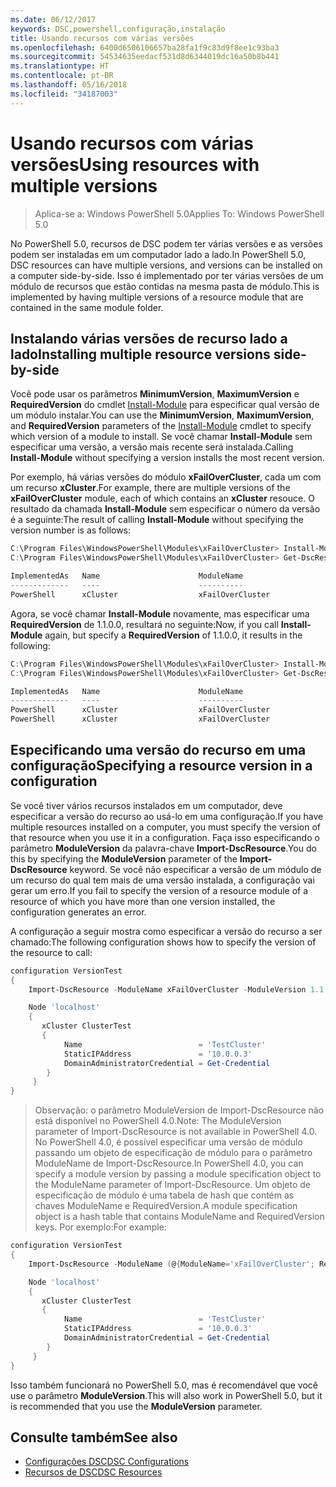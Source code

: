 ```yaml
---
ms.date: 06/12/2017
keywords: DSC,powershell,configuração,instalação
title: Usando recursos com várias versões
ms.openlocfilehash: 6400d6506106657ba28fa1f9c83d9f8ee1c93ba3
ms.sourcegitcommit: 54534635eedacf531d8d6344019dc16a50b8b441
ms.translationtype: HT
ms.contentlocale: pt-BR
ms.lasthandoff: 05/16/2018
ms.locfileid: "34187003"
---
```

# <a name="using-resources-with-multiple-versions"></a><span data-ttu-id="39437-103">Usando recursos com várias versões</span><span class="sxs-lookup"><span data-stu-id="39437-103">Using resources with multiple versions</span></span>

> <span data-ttu-id="39437-104">Aplica-se a: Windows PowerShell 5.0</span><span class="sxs-lookup"><span data-stu-id="39437-104">Applies To: Windows PowerShell 5.0</span></span>

<span data-ttu-id="39437-105">No PowerShell 5.0, recursos de DSC podem ter várias versões e as versões podem ser instaladas em um computador lado a lado.</span><span class="sxs-lookup"><span data-stu-id="39437-105">In PowerShell 5.0, DSC resources can have multiple versions, and versions can be installed on a computer side-by-side.</span></span> <span data-ttu-id="39437-106">Isso é implementado por ter várias versões de um módulo de recursos que estão contidas na mesma pasta de módulo.</span><span class="sxs-lookup"><span data-stu-id="39437-106">This is implemented by having multiple versions of a resource module that are contained in the same module folder.</span></span>

## <a name="installing-multiple-resource-versions-side-by-side"></a><span data-ttu-id="39437-107">Instalando várias versões de recurso lado a lado</span><span class="sxs-lookup"><span data-stu-id="39437-107">Installing multiple resource versions side-by-side</span></span>

<span data-ttu-id="39437-108">Você pode usar os parâmetros **MinimumVersion**, **MaximumVersion** e **RequiredVersion** do cmdlet [Install-Module](https://technet.microsoft.com/library/dn807162.aspx) para especificar qual versão de um módulo instalar.</span><span class="sxs-lookup"><span data-stu-id="39437-108">You can use the **MinimumVersion**, **MaximumVersion**, and **RequiredVersion** parameters of the [Install-Module](https://technet.microsoft.com/library/dn807162.aspx) cmdlet to specify which version of a module to install.</span></span> <span data-ttu-id="39437-109">Se você chamar **Install-Module** sem especificar uma versão, a versão mais recente será instalada.</span><span class="sxs-lookup"><span data-stu-id="39437-109">Calling **Install-Module** without specifying a version installs the most recent version.</span></span>

<span data-ttu-id="39437-110">Por exemplo, há várias versões do módulo **xFailOverCluster**, cada um com um recurso **xCluster**.</span><span class="sxs-lookup"><span data-stu-id="39437-110">For example, there are multiple versions of the **xFailOverCluster** module, each of which contains an **xCluster** resouce.</span></span> <span data-ttu-id="39437-111">O resultado da chamada **Install-Module** sem especificar o número da versão é a seguinte:</span><span class="sxs-lookup"><span data-stu-id="39437-111">The result of calling **Install-Module** without specifying the version number is as follows:</span></span>

```powershell
C:\Program Files\WindowsPowerShell\Modules\xFailOverCluster> Install-Module xFailOverCluster
C:\Program Files\WindowsPowerShell\Modules\xFailOverCluster> Get-DscResource xCluster

ImplementedAs   Name                      ModuleName                     Version    Properties
-------------   ----                      ----------                     -------    ----------
PowerShell      xCluster                  xFailOverCluster               1.2.0.0    {DomainAdministratorCredential, ...
```

<span data-ttu-id="39437-112">Agora, se você chamar **Install-Module** novamente, mas especificar uma **RequiredVersion** de 1.1.0.0, resultará no seguinte:</span><span class="sxs-lookup"><span data-stu-id="39437-112">Now, if you call **Install-Module** again, but specify a **RequiredVersion** of 1.1.0.0, it results in the following:</span></span>

```powershell
C:\Program Files\WindowsPowerShell\Modules\xFailOverCluster> Install-Module xFailOverCluster -RequiredVersion 1.1
C:\Program Files\WindowsPowerShell\Modules\xFailOverCluster> Get-DscResource xCluster

ImplementedAs   Name                      ModuleName                     Version    Properties
-------------   ----                      ----------                     -------    ----------
PowerShell      xCluster                  xFailOverCluster               1.1        {DomainAdministratorCredential, Name, ...
PowerShell      xCluster                  xFailOverCluster               1.2.0.0    {DomainAdministratorCredential, Name, ...
```

## <a name="specifying-a-resource-version-in-a-configuration"></a><span data-ttu-id="39437-113">Especificando uma versão do recurso em uma configuração</span><span class="sxs-lookup"><span data-stu-id="39437-113">Specifying a resource version in a configuration</span></span>

<span data-ttu-id="39437-114">Se você tiver vários recursos instalados em um computador, deve especificar a versão do recurso ao usá-lo em uma configuração.</span><span class="sxs-lookup"><span data-stu-id="39437-114">If you have multiple resources installed on a computer, you must specify the version of that resource when you use it in a configuration.</span></span> <span data-ttu-id="39437-115">Faça isso especificando o parâmetro **ModuleVersion** da palavra-chave **Import-DscResource**.</span><span class="sxs-lookup"><span data-stu-id="39437-115">You do this by specifying the **ModuleVersion** parameter of the **Import-DscResource** keyword.</span></span> <span data-ttu-id="39437-116">Se você não especificar a versão de um módulo de um recurso do qual tem mais de uma versão instalada, a configuração vai gerar um erro.</span><span class="sxs-lookup"><span data-stu-id="39437-116">If you fail to specify the version of a resource module of a resource of which you have more than one version installed, the configuration generates an error.</span></span>

<span data-ttu-id="39437-117">A configuração a seguir mostra como especificar a versão do recurso a ser chamado:</span><span class="sxs-lookup"><span data-stu-id="39437-117">The following configuration shows how to specify the version of the resource to call:</span></span>

```powershell
configuration VersionTest
{
    Import-DscResource -ModuleName xFailOverCluster -ModuleVersion 1.1

    Node 'localhost'
    {
       xCluster ClusterTest
       {
            Name                          = 'TestCluster'
            StaticIPAddress               = '10.0.0.3'
            DomainAdministratorCredential = Get-Credential
        }
     }
}
```

><span data-ttu-id="39437-118">Observação: o parâmetro ModuleVersion de Import-DscResource não está disponível no PowerShell 4.0.</span><span class="sxs-lookup"><span data-stu-id="39437-118">Note: The ModuleVersion parameter of Import-DscResource is not available in PowerShell 4.0.</span></span> <span data-ttu-id="39437-119">No PowerShell 4.0, é possível especificar uma versão de módulo passando um objeto de especificação de módulo para o parâmetro ModuleName de Import-DscResource.</span><span class="sxs-lookup"><span data-stu-id="39437-119">In PowerShell 4.0, you can specify a module version by passing a module specification object to the ModuleName parameter of Import-DscResource.</span></span> <span data-ttu-id="39437-120">Um objeto de especificação de módulo é uma tabela de hash que contém as chaves ModuleName e RequiredVersion.</span><span class="sxs-lookup"><span data-stu-id="39437-120">A module specification object is a hash table that contains ModuleName and RequiredVersion  keys.</span></span> <span data-ttu-id="39437-121">Por exemplo:</span><span class="sxs-lookup"><span data-stu-id="39437-121">For example:</span></span>

```powershell
configuration VersionTest
{
    Import-DscResource -ModuleName (@{ModuleName='xFailOverCluster'; RequiredVersion='1.1'} )

    Node 'localhost'
    {
       xCluster ClusterTest
       {
            Name                          = 'TestCluster'
            StaticIPAddress               = '10.0.0.3'
            DomainAdministratorCredential = Get-Credential
        }
     }
}
```

<span data-ttu-id="39437-122">Isso também funcionará no PowerShell 5.0, mas é recomendável que você use o parâmetro **ModuleVersion**.</span><span class="sxs-lookup"><span data-stu-id="39437-122">This will also work in PowerShell 5.0, but it is recommended that you use the **ModuleVersion** parameter.</span></span>

## <a name="see-also"></a><span data-ttu-id="39437-123">Consulte também</span><span class="sxs-lookup"><span data-stu-id="39437-123">See also</span></span>
* [<span data-ttu-id="39437-124">Configurações DSC</span><span class="sxs-lookup"><span data-stu-id="39437-124">DSC Configurations</span></span>](configurations.md)
* [<span data-ttu-id="39437-125">Recursos de DSC</span><span class="sxs-lookup"><span data-stu-id="39437-125">DSC Resources</span></span>](resources.md)